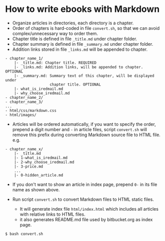 # How to write ebooks with Markdown

* Organize articles in directories, each directory is a chapter.
* Order of chapters is hard-coded in file `convert.sh`, so that we can avoid
  complex/unnecessary way to order them.
* Chapter title is defined in file `_title.md` under chapter folder.
* Chapter summary is defined in file `_summary.md` under chapter folder.
* Addition links stored in file `_links.md` will be appended to chapter.

```
- chapter_name_1/
    |- _title.md: Chapter title. REQUIRED
    |- _links.md: Addition links, will be appended to chapter. OPTIONAL
    |- _summary.md: Summary text of this chapter, will be displayed under
                    chapter title. OPTIONAL
    |- what_is_iredmail.md
    |- why_choose_iredmail.md
- chapter_name_2/
- chapter_name_3/
...
- html/css/markdown.css
- html/images/
```

* Articles will be ordered automatically, if you want to specify the order,
  prepend a digit number and `-` in article files, script `convert.sh` will
  remove this prefix during converting Markdown source file to HTML file. e.g.

```
- chapter_name_x/
    |- _title.md
    |- 1-what_is_iredmail.md
    |- 2-why_choose_iredmail.md
    |- 3-price.md
    ...
    |- 0-hidden_article.md
```

* If you don't want to show an article in index page, prepend `0-` in its
  file name as shown above.

* Run script `convert.sh` to convert Markdown files to HTML static files.

    * It will generate index file `html/index.html` which includes all articles
      with relative links to HTML files.
    * it also generates README.md file used by bitbucket.org as index page.

```bash
$ bash convert.sh
```
